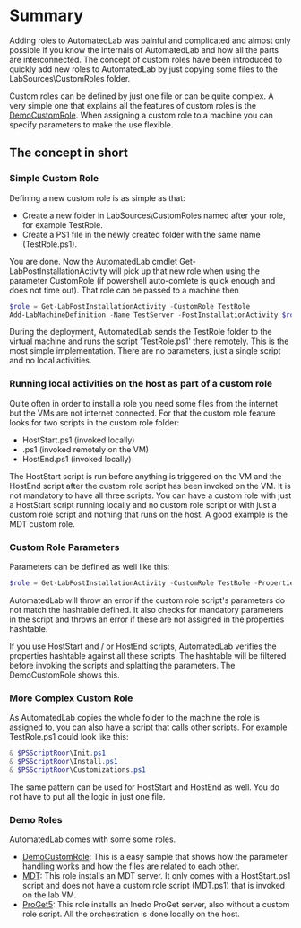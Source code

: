 # Summary
Adding roles to AutomatedLab was painful and complicated and almost only possible if you know the internals of AutomatedLab and how all the parts are interconnected. The concept of custom roles have been introduced to quickly add new roles to AutomatedLab by just copying some files to the LabSources\CustomRoles folder.


Custom roles can be defined by just one file or can be quite complex. A very simple one that explains all the features of custom roles is the [DemoCustomRole](https://github.com/AutomatedLab/AutomatedLab/wiki/DemoCustomRole). When assigning a custom role to a machine you can specify parameters to make the use flexible.

## The concept in short
### Simple Custom Role
Defining a new custom role is as simple as that:
- Create a new folder in LabSources\CustomRoles named after your role, for example TestRole.
- Create a PS1 file in the newly created folder with the same name (TestRole.ps1).

You are done. Now the AutomatedLab cmdlet Get-LabPostInstallationActivity will pick up that new role when using the parameter CustomRole (if powershell auto-comlete is quick enough and does not time out). That role can be passed to a machine then

```powershell
$role = Get-LabPostInstallationActivity -CustomRole TestRole
Add-LabMachineDefinition -Name TestServer -PostInstallationActivity $role
```

During the deployment, AutomatedLab sends the TestRole folder to the virtual machine and runs the script 'TestRole.ps1' there remotely. This is the most simple implementation. There are no parameters, just a single script and no local activities.

### Running local activities on the host as part of a custom role
Quite often in order to install a role you need some files from the internet but the VMs are not internet connected. For that the custom role feature looks for two scripts in the custom role folder:
- HostStart.ps1 (invoked locally)
- <CustomRoleName>.ps1 (invoked remotely on the VM)
- HostEnd.ps1 (invoked locally)

The HostStart script is run before anything is triggered on the VM and the HostEnd script after the custom role script has been invoked on the VM. It is not mandatory to have all three scripts. You can have a custom role with just a HostStart script running locally and no custom role script or with just a custom role script and nothing that runs on the host. A good example is the MDT custom role.

### Custom Role Parameters
Parameters can be defined as well like this:

```powershell
$role = Get-LabPostInstallationActivity -CustomRole TestRole -Properties @{ param1 = 'Test'; param2 = 100}
```

AutomatedLab will throw an error if the custom role script's parameters do not match the hashtable defined. It also checks for mandatory parameters in the script and throws an error if these are not assigned in the properties hashtable.

If you use HostStart and / or HostEnd scripts, AutomatedLab verifies the properties hashtable against all these scripts. The hashtable will be filtered before invoking the scripts and splatting the parameters. The DemoCustomRole shows this.

### More Complex Custom Role
As AutomatedLab copies the whole folder to the machine the role is assigned to, you can also have a script that calls other scripts. For example TestRole.ps1 could look like this:

```powershell
& $PSScriptRoor\Init.ps1
& $PSScriptRoor\Install.ps1
& $PSScriptRoor\Customizations.ps1
```

The same pattern can be used for HostStart and HostEnd as well. You do not have to put all the logic in just one file.

### Demo Roles
AutomatedLab comes with some some roles.
* [DemoCustomRole](https://github.com/AutomatedLab/AutomatedLab/tree/develop/LabSources/CustomRoles/DemoCustomRole): This is a easy sample that shows how the parameter handling works and how the files are related to each other.
* [MDT](https://github.com/AutomatedLab/AutomatedLab/tree/develop/LabSources/CustomRoles/MDT): This role installs an MDT server. It only comes with a HostStart.ps1 script and does not have a custom role script (MDT.ps1) that is invoked on the lab VM.
* [ProGet5](https://github.com/AutomatedLab/AutomatedLab/tree/develop/LabSources/CustomRoles/ProGet5): This role installs an Inedo ProGet server, also without a custom role script. All the orchestration is done locally on the host.